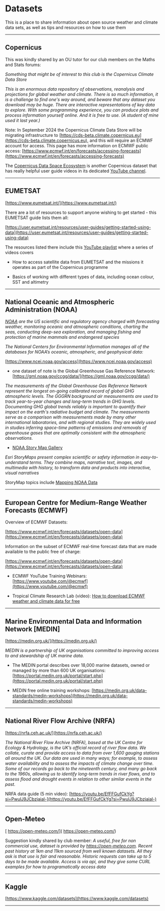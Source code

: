 # Datasets

This is a place to share information about open source weather and climate data sets, as well as tips and resources on how to use them

***

## Copernicus

This was kindly shared by an OU tutor for our club members on the Maths and Stats forums:

*Something that might be of interest to this club is the Copernicus Climate Data Store*

*This is an enormous data repository of observations, reanalysis and projections for global weather and climate.  There is so much information, it is a challenge to find one's way around, and beware that any dataset you download may be huge.  There are interactive representations of key data to explore.  With some programming experience, you can produce plots and process information yourself online. And it is free to use.  (A student of mine used it last year.)*

Note: In September 2024 the Copernicus Climate Data Store will be migrating infrastructure to [https://cds-beta.climate.copernicus.eu](https://cds-beta.climate.copernicus.eu), and this will require an ECMWF account for access. This page has more information on ECMWF public access: [https://www.ecmwf.int/en/forecasts/accessing-forecasts](https://www.ecmwf.int/en/forecasts/accessing-forecasts)

The [Copernicus Data Space Ecosystem](https://dataspace.copernicus.eu) is another Copernicus dataset that has really helpful user guide videos in its dedicated [YouTube channel](https://www.youtube.com/@copernicusdataspaceecosystem/videos).

***

## EUMETSAT

[https://www.eumetsat.int/](https://www.eumetsat.int/)

There are a lot of resources to support anyone wishing to get started - this EUMETSAT guide lists them all:

[https://user.eumetsat.int/resources/user-guides/getting-started-using-data](https://user.eumetsat.int/resources/user-guides/getting-started-using-data)

The resources listed there include this [YouTube playlist](https://www.youtube.com/watch?v=XqoetylQAIY&list=PLOQg9n6Apif2Qw_gLhwzhJb3XUoAiUkoq) where a series of videos covers

- How to access satellite data from EUMETSAT and the missions it operates as part of the Copernicus programme
  
- Basics of working with different types of data, including ocean colour, SST and altimetry

***

## National Oceanic and Atmospheric Administration (NOAA)

*[NOAA](https://www.noaa.gov/) are the US scientific and regulatory agency charged with forecasting weather, monitoring oceanic and atmospheric conditions, charting the seas, conducting deep-sea exploration, and managing fishing and protection of marine mammals and endangered species*

*The National Centers for Environmental Information manages all of the databases for NOAA’s oceanic, atmospheric, and geophysical data:*

[https://www.ncei.noaa.gov/access](https://www.ncei.noaa.gov/access)

- one dataset of note is the Global Greenhouse Gas Reference Network: [https://gml.noaa.gov/ccgg/data/](https://gml.noaa.gov/ccgg/data/)

*The measurements of the Global Greenhouse Gas Reference Network represent the longest on-going calibrated record of global GHG atmospheric levels. The GGGRN background air measurements are used to track year-to-year changes and long-term trends in GHG levels. Documenting GHG global trends reliably is important to quantify their impact on the earth's radiative budget and climate. The measurements serve as a comparison with measurements made by many other international laboratories, and with regional studies. They are widely used in studies inferring space-time patterns of emissions and removals of greenhouse gases that are optimally consistent with the atmospheric observations.*

- [NOAA Story Map Gallery](https://noaa.maps.arcgis.com/apps/MinimalGallery/index.html?appid=e02942a8cdeb45348c69184539a7e705)

*Esri StoryMaps present complex scientific or safety information in easy-to-understand terms. They combine maps, narrative text, images, and multimedia with history, to transform data and products into interactive, visual narratives*

StoryMap topics include [Mapping NOAA Data](https://storymaps.arcgis.com/stories/1316b389ecfd4f3087892710e05f7ea4)

***

## European Centre for Medium-Range Weather Forecasts (ECMWF)

Overview of ECMWF Datasets:

[https://www.ecmwf.int/en/forecasts/datasets/open-data](https://www.ecmwf.int/en/forecasts/datasets/open-data)

Information on the subset of ECMWF real-time forecast data that are made available to the public free of charge:

[https://www.ecmwf.int/en/forecasts/datasets/open-data](https://www.ecmwf.int/en/forecasts/datasets/open-data)

- ECMWF YouTube Training Webinars: [https://www.youtube.com/@ecmwf](https://www.youtube.com/@ecmwf)

- Tropical Climate Research Lab (video): [How to download ECMWF weather and climate data for free](https://youtu.be/HccN-vKEbS8?si=rZcRDR-MYpqPXUN8)



***

## Marine Environmental Data and Information Network [MEDIN]

[https://medin.org.uk/](https://medin.org.uk/)

*MEDIN is a partnership of UK organisations committed to improving access to and stewardship of UK marine data.*

 - The MEDIN portal describes over 18,000 marine datasets, owned or managed by more than 600 UK organisations:
[https://portal.medin.org.uk/portal/start.php](https://portal.medin.org.uk/portal/start.php)

- MEDIN free online training workshops: [https://medin.org.uk/data-standards/medin-workshops](https://medin.org.uk/data-standards/medin-workshops)

***

## National River Flow Archive (NRFA)

[https://nrfa.ceh.ac.uk/](https://nrfa.ceh.ac.uk/)

*The National River Flow Archive (NRFA), based at the UK Centre for Ecology & Hydrology, is the UK’s official record of river flow data.
We collate, curate and provide access to data from over 1,600 gauging stations all around the UK.
Our data are used in many ways; for example, to assess water availability and to assess the impacts of climate change over time. Some of our records go back to the nineteenth century, and many go back to the 1960s, allowing us to identify long-term trends in river flows, and to assess flood and drought events in relation to other similar events in the past.*

NRFA data guide (5 min video): [https://youtu.be/EfFFGufCkYg?si=PwulJ9JCbzjaial-](https://youtu.be/EfFFGufCkYg?si=PwulJ9JCbzjaial-)

***

## Open-Meteo

[ https://open-meteo.com/]( https://open-meteo.com/)

Suggestion kindly shared by club member: *A useful,  free for non commercial use,  dataset is provided by https://open-meteo.com.
Recent past history at 1km and 11km sourced from well known datasets.  All they ask is that use is fair and reasonable.  Historic requests can take up to 5 days to be made available.
Access is via api, and they give some CURL examples for how to programatically access data*

***

## Kaggle

[https://www.kaggle.com/datasets](https://www.kaggle.com/datasets)

***

